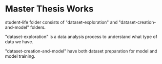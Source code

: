# Master Thesis Works

student-life folder consists of "dataset-exploration" and "dataset-creation-and-model" folders.  

"dataset-exploration" is a data analysis process to understand what type of data we have.   

"dataset-creation-and-model" have both dataset preparation for model and model training.
